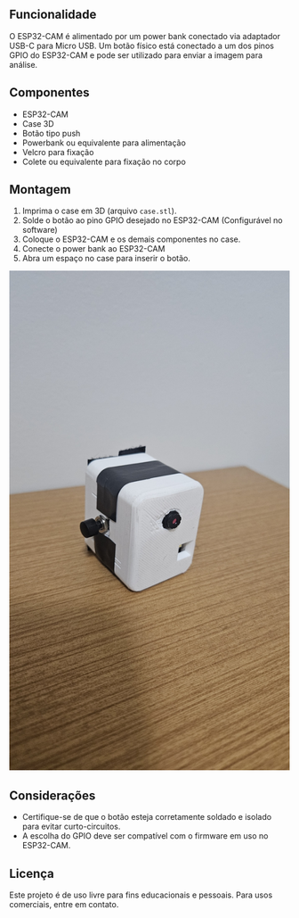 
## Funcionalidade

O ESP32-CAM é alimentado por um power bank conectado via adaptador USB-C para Micro USB. Um botão físico está conectado a um dos pinos GPIO do ESP32-CAM e pode ser utilizado para enviar a imagem para análise.

## Componentes
- ESP32-CAM
- Case 3D
- Botão tipo push
- Powerbank ou equivalente para alimentação
- Velcro para fixação
- Colete ou equivalente para fixação no corpo

## Montagem

1. Imprima o case em 3D (arquivo `case.stl`).
2. Solde o botão ao pino GPIO desejado no ESP32-CAM (Configurável no software)
3. Coloque o ESP32-CAM e os demais componentes no case.
4. Conecte o power bank ao ESP32-CAM
5. Abra um espaço no case para inserir o botão.

![Projeto Montado](projeto.jpg)

## Considerações

- Certifique-se de que o botão esteja corretamente soldado e isolado para evitar curto-circuitos.
- A escolha do GPIO deve ser compatível com o firmware em uso no ESP32-CAM.

## Licença

Este projeto é de uso livre para fins educacionais e pessoais. Para usos comerciais, entre em contato.


